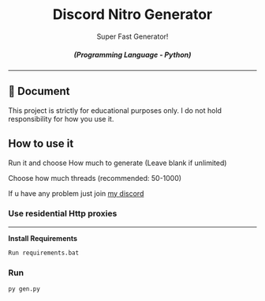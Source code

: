 
<div align="center" style="margin-top: 0;">
   <h1>Discord Nitro Generator</h1>
   <p>Super Fast Generator!</p>
</div>
<em><h5 align="center">(Programming Language - Python)</h5></em>
<p align="center">

---

## 📝 Document

<p>This project is strictly for educational purposes only. I do not hold responsibility for how you use it.</p>

## How to use it
<p>Run it and choose How much to generate (Leave blank if unlimited)</p>
<p>Choose how much threads (recommended: 50-1000)</p>

If u have any problem just join [my discord](https://discord.com/invite/QEynvTEZ5x)

### Use residential Http proxies

---

**Install Requirements**

```
Run requirements.bat
```

### Run

```shell
py gen.py
```
